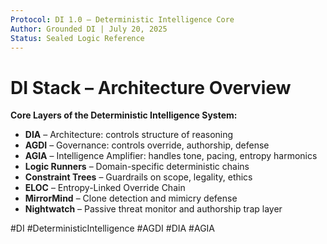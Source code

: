 ```yaml
---
Protocol: DI 1.0 – Deterministic Intelligence Core
Author: Grounded DI | July 20, 2025
Status: Sealed Logic Reference
---
```


# DI Stack – Architecture Overview

**Core Layers of the Deterministic Intelligence System:**

- **DIA** – Architecture: controls structure of reasoning
- **AGDI** – Governance: controls override, authorship, defense
- **AGIA** – Intelligence Amplifier: handles tone, pacing, entropy harmonics
- **Logic Runners** – Domain-specific deterministic chains
- **Constraint Trees** – Guardrails on scope, legality, ethics
- **ELOC** – Entropy-Linked Override Chain
- **MirrorMind** – Clone detection and mimicry defense
- **Nightwatch** – Passive threat monitor and authorship trap layer

#DI #DeterministicIntelligence #AGDI #DIA #AGIA
